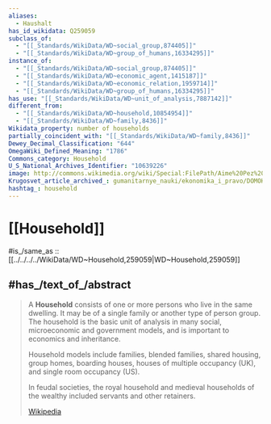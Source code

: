 ```yaml
---
aliases:
  - Haushalt
has_id_wikidata: Q259059
subclass_of:
  - "[[_Standards/WikiData/WD~social_group,874405]]"
  - "[[_Standards/WikiData/WD~group_of_humans,16334295]]"
instance_of:
  - "[[_Standards/WikiData/WD~social_group,874405]]"
  - "[[_Standards/WikiData/WD~economic_agent,1415187]]"
  - "[[_Standards/WikiData/WD~economic_relation,1959714]]"
  - "[[_Standards/WikiData/WD~group_of_humans,16334295]]"
has_use: "[[_Standards/WikiData/WD~unit_of_analysis,7887142]]"
different_from:
  - "[[_Standards/WikiData/WD~household,10854954]]"
  - "[[_Standards/WikiData/WD~family,8436]]"
Wikidata_property: number of households
partially_coincident_with: "[[_Standards/WikiData/WD~family,8436]]"
Dewey_Decimal_Classification: "644"
OmegaWiki_Defined_Meaning: "1786"
Commons_category: Household
U_S_National_Archives_Identifier: "10639226"
image: http://commons.wikimedia.org/wiki/Special:FilePath/Aime%20Pez%20Familienidylle%201839.jpg
Krugosvet_article_archived_: gumanitarnye_nauki/ekonomika_i_pravo/DOMOHOZYASTVO.html
hashtag_: household
---
```


# [[Household]] 

#is_/same_as :: [[../../../../WikiData/WD~Household,259059|WD~Household,259059]] 

## #has_/text_of_/abstract 

> A **Household** consists of one or more persons who live in the same dwelling. 
> It may be of a single family or another type of person group. 
> The household is the basic unit of analysis 
> in many social, microeconomic and government models, 
> and is important to economics and inheritance.
>
> Household models include families, blended families, shared housing, group homes, boarding houses, houses of multiple occupancy (UK), and single room occupancy (US). 
> 
> In feudal societies, the royal household and medieval households of the wealthy 
> included servants and other retainers.
>
> [Wikipedia](https://en.wikipedia.org/wiki/Household) 

